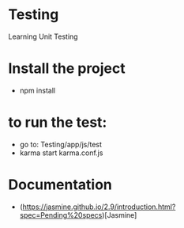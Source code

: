 # Testing
Learning Unit Testing

# Install the project
- npm install

# to run the test:
 - go to: Testing/app/js/test
 - karma start karma.conf.js


# Documentation
- (https://jasmine.github.io/2.9/introduction.html?spec=Pending%20specs)[Jasmine]